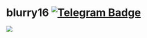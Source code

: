 # blurry16 [![Telegram Badge](https://img.shields.io/badge/Telegram-blue?style=for-the-badge&logo=telegram&logoColor=white)](https://t.me/blurry16)
<img src=https://raw.githubusercontent.com/61yrrulb/blurry16/main/assets/haribo.png>
